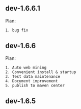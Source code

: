 ## dev-1.6.6.1

Plan:

    1. bug fix

## dev-1.6.6

Plan:

    1. Auto web mining
    2. Convenient install & startup
    3. Test data maintenance
    4. Document improvement
    5. publish to maven center

## dev-1.6.5
